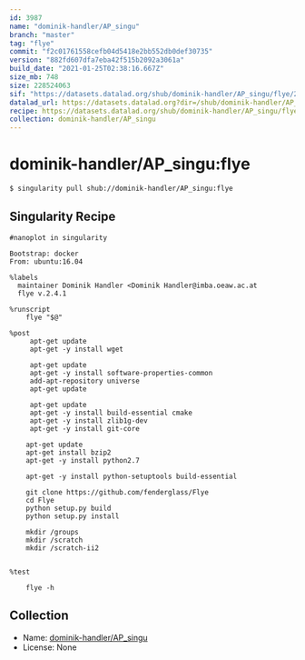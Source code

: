```yaml
---
id: 3987
name: "dominik-handler/AP_singu"
branch: "master"
tag: "flye"
commit: "f2c01761558cefb04d5418e2bb552db0def30735"
version: "882fd607dfa7eba42f515b2092a3061a"
build_date: "2021-01-25T02:38:16.667Z"
size_mb: 748
size: 228524063
sif: "https://datasets.datalad.org/shub/dominik-handler/AP_singu/flye/2021-01-25-f2c01761-882fd607/882fd607dfa7eba42f515b2092a3061a.simg"
datalad_url: https://datasets.datalad.org?dir=/shub/dominik-handler/AP_singu/flye/2021-01-25-f2c01761-882fd607/
recipe: https://datasets.datalad.org/shub/dominik-handler/AP_singu/flye/2021-01-25-f2c01761-882fd607/Singularity
collection: dominik-handler/AP_singu
---
```


# dominik-handler/AP_singu:flye

```bash
$ singularity pull shub://dominik-handler/AP_singu:flye
```

## Singularity Recipe

```singularity
#nanoplot in singularity

Bootstrap: docker
From: ubuntu:16.04

%labels
  maintainer Dominik Handler <Dominik Handler@imba.oeaw.ac.at  
  flye v.2.4.1

%runscript
    flye "$@"

%post
     apt-get update
     apt-get -y install wget

     apt-get update
     apt-get -y install software-properties-common
     add-apt-repository universe
     apt-get update

     apt-get update
     apt-get -y install build-essential cmake
     apt-get -y install zlib1g-dev   
     apt-get -y install git-core   

    apt-get update
    apt-get install bzip2
    apt-get -y install python2.7

    apt-get -y install python-setuptools build-essential
    
    git clone https://github.com/fenderglass/Flye
    cd Flye
    python setup.py build
    python setup.py install

    mkdir /groups
    mkdir /scratch
    mkdir /scratch-ii2


%test

    flye -h
```

## Collection

 - Name: [dominik-handler/AP_singu](https://github.com/dominik-handler/AP_singu)
 - License: None

